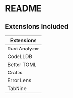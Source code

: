 # README

## Extensions Included
| Extensions          |
| ------------------- |
| Rust Analyzer       |
| CodeLLDB            |
| Better TOML         |
| Crates              |
| Error Lens          |
| TabNine             |
